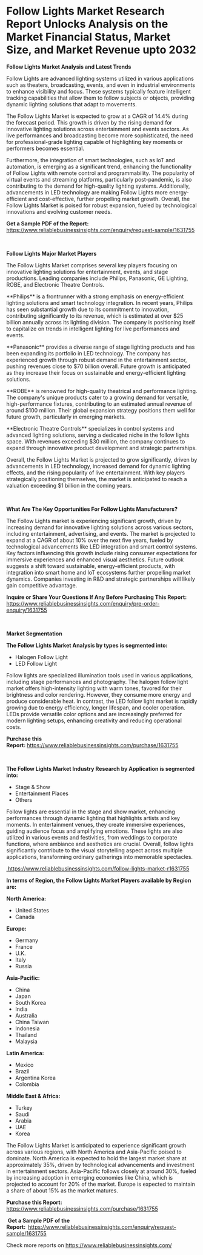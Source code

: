 <p><h1>Follow Lights Market Research Report Unlocks Analysis on the Market Financial Status, Market Size, and Market Revenue upto 2032</h1></p><p><strong>Follow Lights Market Analysis and Latest Trends</strong></p>
<p><p>Follow Lights are advanced lighting systems utilized in various applications such as theaters, broadcasting, events, and even in industrial environments to enhance visibility and focus. These systems typically feature intelligent tracking capabilities that allow them to follow subjects or objects, providing dynamic lighting solutions that adapt to movements. </p><p>The Follow Lights Market is expected to grow at a CAGR of 14.4% during the forecast period. This growth is driven by the rising demand for innovative lighting solutions across entertainment and events sectors. As live performances and broadcasting become more sophisticated, the need for professional-grade lighting capable of highlighting key moments or performers becomes essential. </p><p>Furthermore, the integration of smart technologies, such as IoT and automation, is emerging as a significant trend, enhancing the functionality of Follow Lights with remote control and programmability. The popularity of virtual events and streaming platforms, particularly post-pandemic, is also contributing to the demand for high-quality lighting systems. Additionally, advancements in LED technology are making Follow Lights more energy-efficient and cost-effective, further propelling market growth. Overall, the Follow Lights Market is poised for robust expansion, fueled by technological innovations and evolving customer needs.</p></p>
<p><strong>Get a Sample PDF of the Report:&nbsp;</strong> <a href="https://www.reliablebusinessinsights.com/enquiry/request-sample/1631755?utm_campaign=2209&utm_medium=2&utm_source=Github&utm_content=ia&utm_term=12022025&utm_id=follow-lights">https://www.reliablebusinessinsights.com/enquiry/request-sample/1631755</a></p>
<p>&nbsp;</p>
<p><strong>Follow Lights Major Market Players</strong></p>
<p><p>The Follow Lights Market comprises several key players focusing on innovative lighting solutions for entertainment, events, and stage productions. Leading companies include Philips, Panasonic, GE Lighting, ROBE, and Electronic Theatre Controls.</p><p>**Philips** is a frontrunner with a strong emphasis on energy-efficient lighting solutions and smart technology integration. In recent years, Philips has seen substantial growth due to its commitment to innovation, contributing significantly to its revenue, which is estimated at over $25 billion annually across its lighting division. The company is positioning itself to capitalize on trends in intelligent lighting for live performances and events.</p><p>**Panasonic** provides a diverse range of stage lighting products and has been expanding its portfolio in LED technology. The company has experienced growth through robust demand in the entertainment sector, pushing revenues close to $70 billion overall. Future growth is anticipated as they increase their focus on sustainable and energy-efficient lighting solutions.</p><p>**ROBE** is renowned for high-quality theatrical and performance lighting. The company's unique products cater to a growing demand for versatile, high-performance fixtures, contributing to an estimated annual revenue of around $100 million. Their global expansion strategy positions them well for future growth, particularly in emerging markets.</p><p>**Electronic Theatre Controls** specializes in control systems and advanced lighting solutions, serving a dedicated niche in the follow lights space. With revenues exceeding $30 million, the company continues to expand through innovative product development and strategic partnerships.</p><p>Overall, the Follow Lights Market is projected to grow significantly, driven by advancements in LED technology, increased demand for dynamic lighting effects, and the rising popularity of live entertainment. With key players strategically positioning themselves, the market is anticipated to reach a valuation exceeding $1 billion in the coming years.</p></p>
<p>&nbsp;</p>
<p><strong>What Are The Key Opportunities For Follow Lights Manufacturers?</strong></p>
<p><p>The Follow Lights market is experiencing significant growth, driven by increasing demand for innovative lighting solutions across various sectors, including entertainment, advertising, and events. The market is projected to expand at a CAGR of about 10% over the next five years, fueled by technological advancements like LED integration and smart control systems. Key factors influencing this growth include rising consumer expectations for immersive experiences and enhanced visual aesthetics. Future outlook suggests a shift toward sustainable, energy-efficient products, with integration into smart home and IoT ecosystems further propelling market dynamics. Companies investing in R&D and strategic partnerships will likely gain competitive advantage.</p></p>
<p><strong>Inquire or Share Your Questions If Any Before Purchasing This Report:</strong> <a href="https://www.reliablebusinessinsights.com/enquiry/pre-order-enquiry/1631755?utm_campaign=2209&utm_medium=2&utm_source=Github&utm_content=ia&utm_term=12022025&utm_id=follow-lights">https://www.reliablebusinessinsights.com/enquiry/pre-order-enquiry/1631755</a></p>
<p>&nbsp;</p>
<p><strong>Market Segmentation</strong></p>
<p><strong>The Follow Lights Market Analysis by types is segmented into:</strong></p>
<p><ul><li>Halogen Follow Light</li><li>LED Follow Light</li></ul></p>
<p><p>Follow lights are specialized illumination tools used in various applications, including stage performances and photography. The halogen follow light market offers high-intensity lighting with warm tones, favored for their brightness and color rendering. However, they consume more energy and produce considerable heat. In contrast, the LED follow light market is rapidly growing due to energy efficiency, longer lifespan, and cooler operation. LEDs provide versatile color options and are increasingly preferred for modern lighting setups, enhancing creativity and reducing operational costs.</p></p>
<p><strong>Purchase this Report:&nbsp;</strong><a href="https://www.reliablebusinessinsights.com/purchase/1631755?utm_campaign=2209&utm_medium=2&utm_source=Github&utm_content=ia&utm_term=12022025&utm_id=follow-lights">https://www.reliablebusinessinsights.com/purchase/1631755</a></p>
<p>&nbsp;</p>
<p><strong>The Follow Lights Market Industry Research by Application is segmented into:</strong></p>
<p><ul><li>Stage & Show</li><li>Entertainment Places</li><li>Others</li></ul></p>
<p><p>Follow lights are essential in the stage and show market, enhancing performances through dynamic lighting that highlights artists and key moments. In entertainment venues, they create immersive experiences, guiding audience focus and amplifying emotions. These lights are also utilized in various events and festivities, from weddings to corporate functions, where ambiance and aesthetics are crucial. Overall, follow lights significantly contribute to the visual storytelling aspect across multiple applications, transforming ordinary gatherings into memorable spectacles.</p></p>
<p><a href="https://www.reliablebusinessinsights.com/follow-lights-market-r1631755?utm_campaign=2209&utm_medium=2&utm_source=Github&utm_content=ia&utm_term=12022025&utm_id=follow-lights">&nbsp;https://www.reliablebusinessinsights.com/follow-lights-market-r1631755</a></p>
<p><strong>In terms of Region, the Follow Lights Market Players available by Region are:</strong></p>
<p>
    <p> <strong> North America: </strong>
        <ul>
            <li>United States</li>
            <li>Canada</li>
        </ul>
        </p> 
    <p> <strong> Europe: </strong>
        <ul>
            <li>Germany</li>
            <li>France</li>
            <li>U.K.</li>
            <li>Italy</li>
            <li>Russia</li>
        </ul>
        </p> 
    <p> <strong> Asia-Pacific: </strong>
        <ul>
            <li>China</li>
            <li>Japan</li>
            <li>South Korea</li>
            <li>India</li>
            <li>Australia</li>
            <li>China Taiwan</li>
            <li>Indonesia</li>
            <li>Thailand</li>
            <li>Malaysia</li>
        </ul>
        </p> 
    <p> <strong> Latin America: </strong>
        <ul>
            <li>Mexico</li>
            <li>Brazil</li>
            <li>Argentina Korea</li>
            <li>Colombia</li>
        </ul>
        </p> 
    <p> <strong> Middle East & Africa: </strong>
        <ul>
            <li>Turkey</li>
            <li>Saudi</li>
            <li>Arabia</li>
            <li>UAE</li>
            <li>Korea</li>
        </ul>
    </p>
    </p>
<p><p>The Follow Lights Market is anticipated to experience significant growth across various regions, with North America and Asia-Pacific poised to dominate. North America is expected to hold the largest market share at approximately 35%, driven by technological advancements and investment in entertainment sectors. Asia-Pacific follows closely at around 30%, fueled by increasing adoption in emerging economies like China, which is projected to account for 20% of the market. Europe is expected to maintain a share of about 15% as the market matures.</p></p>
<p><strong>Purchase this Report: </strong><a href="https://www.reliablebusinessinsights.com/purchase/1631755?utm_campaign=2209&utm_medium=2&utm_source=Github&utm_content=ia&utm_term=12022025&utm_id=follow-lights">https://www.reliablebusinessinsights.com/purchase/1631755</a></p>
<p>&nbsp;<strong>Get a Sample PDF of the Report:&nbsp;&nbsp;</strong><a href="https://www.reliablebusinessinsights.com/enquiry/request-sample/1631755?utm_campaign=2209&utm_medium=2&utm_source=Github&utm_content=ia&utm_term=12022025&utm_id=follow-lights">https://www.reliablebusinessinsights.com/enquiry/request-sample/1631755</a></p>
<p><strong></strong></p>
<p>Check more reports on <a href="https://www.reliablebusinessinsights.com/?utm_campaign=2209&utm_medium=2&utm_source=Github&utm_content=ia&utm_term=12022025&utm_id=follow-lights">https://www.reliablebusinessinsights.com/</a></p>